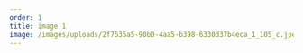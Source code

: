 ```yaml
---
order: 1
title: image 1
image: /images/uploads/2f7535a5-90b0-4aa5-b398-6330d37b4eca_1_105_c.jpeg
---
```

